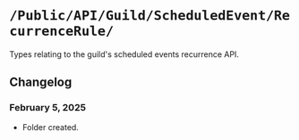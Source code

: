 # `/Public/API/Guild/ScheduledEvent/RecurrenceRule/`

Types relating to the guild's scheduled events recurrence API.

## Changelog
### February 5, 2025
- Folder created.

